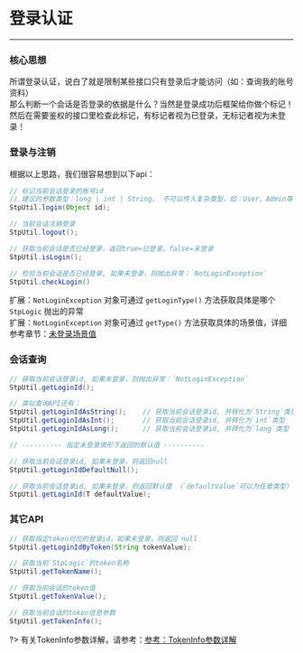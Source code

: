 # 登录认证
--- 


### 核心思想

所谓登录认证，说白了就是限制某些接口只有登录后才能访问（如：查询我的账号资料） <br>
那么判断一个会话是否登录的依据是什么？当然是登录成功后框架给你做个标记！然后在需要鉴权的接口里检查此标记，有标记者视为已登录，无标记者视为未登录！


### 登录与注销
根据以上思路，我们很容易想到以下api：

``` java
// 标记当前会话登录的账号id 
// 建议的参数类型：long | int | String， 不可以传入复杂类型，如：User、Admin等等
StpUtil.login(Object id);	 

// 当前会话注销登录
StpUtil.logout();

// 获取当前会话是否已经登录，返回true=已登录，false=未登录
StpUtil.isLogin();

// 检验当前会话是否已经登录, 如果未登录，则抛出异常：`NotLoginException`
StpUtil.checkLogin()
```

扩展：`NotLoginException` 对象可通过 `getLoginType()` 方法获取具体是哪个 `StpLogic` 抛出的异常 <br>
扩展：`NotLoginException` 对象可通过 `getType()` 方法获取具体的场景值，详细参考章节：[未登录场景值](/fun/not-login-scene)


### 会话查询
``` java
// 获取当前会话登录id, 如果未登录，则抛出异常：`NotLoginException`
StpUtil.getLoginId();

// 类似查询API还有：
StpUtil.getLoginIdAsString();    // 获取当前会话登录id, 并转化为`String`类型
StpUtil.getLoginIdAsInt();       // 获取当前会话登录id, 并转化为`int`类型
StpUtil.getLoginIdAsLong();      // 获取当前会话登录id, 并转化为`long`类型

// ---------- 指定未登录情形下返回的默认值 ----------

// 获取当前会话登录id, 如果未登录，则返回null 
StpUtil.getLoginIdDefaultNull();

// 获取当前会话登录id, 如果未登录，则返回默认值 （`defaultValue`可以为任意类型）
StpUtil.getLoginId(T defaultValue);
```


### 其它API
``` java
// 获取指定token对应的登录id，如果未登录，则返回 null
StpUtil.getLoginIdByToken(String tokenValue);

// 获取当前`StpLogic`的token名称
StpUtil.getTokenName();

// 获取当前会话的token值
StpUtil.getTokenValue();

// 获取当前会话的token信息参数
StpUtil.getTokenInfo();
```

?> 有关TokenInfo参数详解，请参考：[参考：TokenInfo参数详解](/fun/token-info)	



